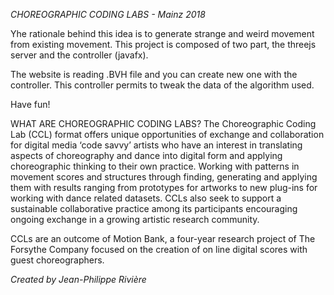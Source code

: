 *CHOREOGRAPHIC CODING LABS - Mainz 2018*

Yhe rationale behind this idea is to generate strange and weird movement from existing movement. This project is composed of two part, the threejs server and the controller (javafx). 

The website is reading .BVH file and you can create new one with the controller. This controller permits to tweak the data of the algorithm used.

Have fun!

WHAT ARE CHOREOGRAPHIC CODING LABS?
The Choreographic Coding Lab (CCL) format offers unique opportunities of exchange and collaboration for digital media ‘code savvy’ artists who have an interest in translating aspects of choreography and dance into digital form and applying choreographic thinking to their own practice. Working with patterns in movement scores and structures through finding, generating and applying them with results ranging from prototypes for artworks to new plug-ins for working with dance related datasets. CCLs also seek to support a sustainable collaborative practice among its participants encouraging ongoing exchange in a growing artistic research community.

CCLs are an outcome of Motion Bank, a four-year research project of The Forsythe Company focused on the creation of on line digital scores with guest choreographers.


_Created by Jean-Philippe Rivière_
